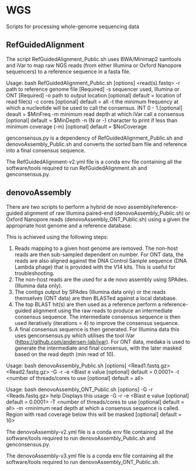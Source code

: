 # WGS
Scripts for processing whole-genome sequencing data

## RefGuidedAlignment
The script RefGuidedAlignment_Public.sh uses BWA/Minimap2 samtools and iVar to map raw NGS reads (from either Illumina or Oxford Nanopore sequencers) to a reference sequence in a fasta file.

Usage: bash RefGuidedAlignment_Public.sh [options] <read(s).fastq>
	-r path to reference genome file [Required]
	-s sequencer used, Illumina or ONT [Required]
	-o path to output location [optional] default = location of read file(s)
	-c cores [optional] default = all
	-t the minimum frequency at which a nucleotide will be used to call the consensus. INT 0 - 1.[optional] deault = $MinFreq
	-m minimum read depth at which iVar call a consensus [optional] default = $MinDepth
	-n (N or -) character to print if less than minimum coverage (-m) [optional] default = $NoCoverage
  
genconsensus.py is a dependency of RefGuidedAlignment_Public.sh and denovoAssembly_Public.sh and converts the sorted bam file and reference into a final consensus sequence.
  
The RefGuidedAlignment-v2.yml file is a conda env file containing all the software/tools required to run RefGuidedAlignment.sh and genconsensus.py.
  
## denovoAssembly
There are two scripts to perform a hybrid de novo assembly/reference-guided alignment of raw Illumina paired-end (denovoAssembly_Public.sh) or Oxford Nanopore reads (denovoAssembly_ONT_Public.sh) using a given the appropriate host genome and a reference database. 

This is achieved using the following steps: 
1. Reads mapping to a given host genome are removed. The non-host reads are then sub-sampled dependent on number. For ONT data, the reads are also aligned against the DNA Control Sample sequence (DNA Lambda phage) that is provided with the V14 kits. This is useful for troubleshooting.
2. The non-host reads are the used for a de novo assembly using SPAdes. (Illumina data only).
3. The contigs output by SPAdes (Illumina data only) or the reads themselves (ONT data) are then BLASTed against a local database.
4. The top BLAST hit(s) are then used as a reference perform a reference-guided alignment using the raw reads to produce an intermediate consensus sequence. The intermediate consensus sequence is then used iteratively (iterations = 4) to improve the consensus sequence.
5. A final consensus sequence is then generated. For Illumina data this uses genconsensus.py which utilises the tool iVar (https://github.com/andersen-lab/ivar). For ONT data, medaka is used to generate the intermediate and final consensus, with the later masked based on the read depth (min read of 10).


Usage: bash denovoAssembly_Public.sh [options] <Read1.fastq.gz> <Read2.fastq.gz> 
	-G <path to HOST genome File> 
	-r <path to Reference Database Directory> 
	-e <Blast e value [optional] default = 0.0001> 
	-t <number of threads/cores to use [optional] default = all>

 Usage: bash denovoAssembly_ONT_Public.sh  [options] -G <HostGenome> -r <ReferenceDatabase> <Reads.fastq.gz> 
	help Displays this usage
	-G <path to HOST genome File>
	-r <path to Reference Database Directory>
	-e <Blast e value [optional] default = 0.0001>
	-T <number of threads/cores to use [optional] default = all>
	-m <minimum read depth at which a consensus sequence is called. Region with read coverage below this will be masked [optional] default = 10>

The denovoAssembly-v2.yml file is a conda env file containing all the software/tools required to run denovoAssembly_Public.sh and genconsensus.py.

The denovoAssembly-v3.yml file is a conda env file containing all the software/tools required to run denovoAssembly_ONT_Public.sh.
